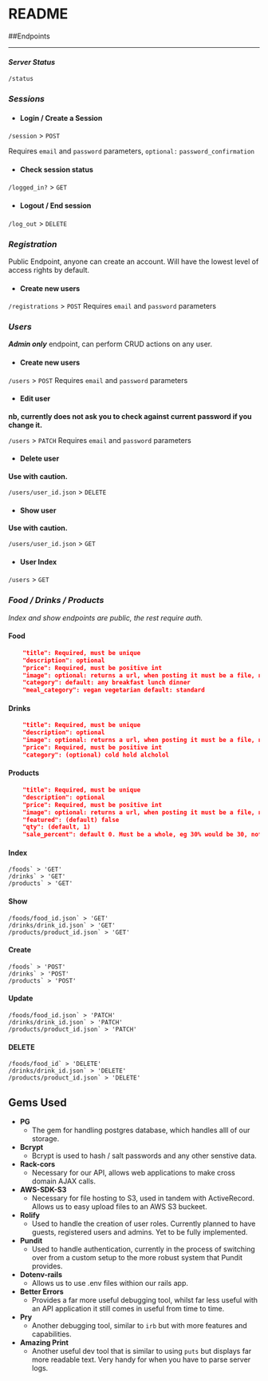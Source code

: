 # README


##Endpoints

<hr>

#### *Server Status*
`/status`

### *Sessions*

- #### Login / Create a Session
`/session` > `POST`

Requires `email` and `password` parameters, `optional:` `password_confirmation`

- #### Check session status
`/logged_in?` > `GET`

- #### Logout / End session
`/log_out` > `DELETE`


### *Registration*
Public Endpoint, anyone can create an account. Will have the lowest level of access rights by default.

- #### Create new users

`/registrations` > `POST`
Requires `email` and `password` parameters


### *Users*

***Admin only*** endpoint, can perform CRUD actions on any user.

- #### Create new users

`/users` > `POST` 
Requires `email` and `password` parameters

- #### Edit user
**nb, currently does not ask you to check against current password if you change it.**

`/users` > `PATCH`
Requires `email` and `password` parameters

- #### Delete user
**Use with caution.**

`/users/user_id.json` > `DELETE`

- #### Show user
**Use with caution.**

`/users/user_id.json` > `GET`

- #### User Index

`/users` > `GET`


### *Food / Drinks / Products*
*Index and show endpoints are public, the rest require auth.*

#### Food
```json
    "title": Required, must be unique
    "description": optional
    "price": Required, must be positive int
    "image": optional: returns a url, when posting it must be a file, not a url
    "category": default: any breakfast lunch dinner
    "meal_category": vegan vegetarian default: standard
```

#### Drinks
```json
    "title": Required, must be unique
    "description": optional
    "image": optional: returns a url, when posting it must be a file, not a url
    "price": Required, must be positive int
    "category": (optional) cold hold alcholol
```

#### Products
```json
    "title": Required, must be unique
    "description": optional
    "price": Required, must be positive int
    "image": optional: returns a url, when posting it must be a file, not a url
    "featured": (default) false
    "qty": (default, 1)
    "sale_percent": default 0. Must be a whole, eg 30% would be 30, not (.3)
```

#### Index

```
/foods` > 'GET'
/drinks` > 'GET'
/products` > 'GET'
```
#### Show

```
/foods/food_id.json` > 'GET'
/drinks/drink_id.json` > 'GET'
/products/product_id.json` > 'GET'
```

#### Create
```
/foods` > 'POST'
/drinks` > 'POST'
/products` > 'POST'
```
#### Update

```
/foods/food_id.json` > 'PATCH'
/drinks/drink_id.json` > 'PATCH'
/products/product_id.json` > 'PATCH'
```

#### DELETE

```
/foods/food_id` > 'DELETE'
/drinks/drink_id.json` > 'DELETE'
/products/product_id.json` > 'DELETE'
```


## Gems Used

- **PG**
  - The gem for handling postgres database, which handles alll of our storage.
- **Bcrypt**
  - Bcrypt is used to hash / salt passwords and any other senstive data.
- **Rack-cors**
  - Necessary for our API, allows web applications to make cross domain AJAX calls.
- **AWS-SDK-S3**
  - Necessary for file hosting to S3, used in tandem with ActiveRecord. Allows us to easy upload files to an AWS S3 buckeet.
- **Rolify**
  - Used to handle the creation of user roles.  Currently planned to have guests, registered users and admins.  Yet to be fully implemented.
- **Pundit**
  - Used to handle authentication, currently in the process of switching over from a custom setup to the more robust system that Pundit provides.
- **Dotenv-rails**
    - Allows us to use .env files withion our rails app.
- **Better Errors**
  - Provides a far more useful debugging tool, whilst far less useful with an API application it still comes in useful from time to time.
- **Pry**
  - Another debugging tool, similar to `irb` but with more features and capabilities.
- **Amazing Print**
  - Another useful dev tool that is similar to using `puts` but displays far more readable text. Very handy for when you have to parse server logs.
  